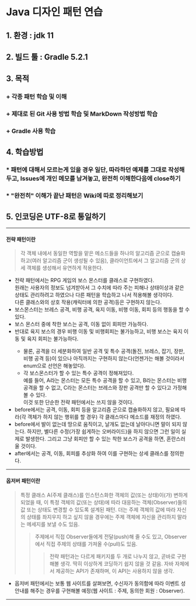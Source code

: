Java 디자인 패턴 연습
=
## 1. 환경 : jdk 11
## 2. 빌드 툴 : Gradle 5.2.1
## 3. 목적
### + 각종 패턴 학습 및 이해
### + 제대로 된 Git 사용 방법 학습 및 MarkDown 작성방법 학습
### + Gradle 사용 학습
## 4. 학습방법
### * 패턴에 대해서 모르는게 있을 경우 일단, 따라하던 예제를 그대로 작성해두고, Issues에 개인 메모를 남겨놓고, 완전히 이해한다음에 close하기
### * "완전히" 이해가 끝난 패턴은 Wiki에 따로 정리해보기
## 5. 인코딩은 UTF-8로 통일하기

<hr />

#### 전략 패턴이란
> 각 객체 내에서 동일한 역할을 맡은 메소드들을 하나의 알고리즘 군으로 캡슐화하고(여러 알고리즘 군이 생성될 수 있음), 클라이언트에서 그 알고리즘 군의 상세 객체를 생성해서 유연하게 적용한다.

<ul>
    <li>전략 패턴에서는 RPG 게임의 보스 몬스터를 클래스로 구현하였다.<br />원래는 사용자의 정보도 넘겨받아서 그 수치에 따라 주는 피해나 상태이상과 같은 상태도 관리하려고 하였으나 다른 패턴을 학습하고 나서 적용해볼 생각이다. <br />다른 클래스와의 상호 작용(캐릭터에 의한 공격)등은 구현하지 않는다.</li>
    <li>보스몬스터는 브레스 공격, 비행 공격, 육지 이동, 비행 이동, 회피 등의 행동을 할 수 있다.</li>
    <li>보스 몬스터 중에 착한 보스는 공격, 이동 없이 회피만 가능하다.</li>
    <li>반대로 육지 보스의 경우 비행 이동 및 비행회피는 불가능하고, 비행 보스는 육지 이동 및 육지 회피는 불가능하다.</li>
    <ul>
        <li>물론, 공격을 더 세분화하여 일반 공격 및 특수 공격(돌진, 브레스, 잡기, 장판, 비행 공격 등)이 있으나 아직까지는 구현하지 않는다(언젠가는 해볼 것이라서 enum으로 선언은 해놓았다).</li>
        <li>각 보스몬스터가 할 수 있는 특수 공격이 정해져있다. <br />예를 들어, A라는 몬스터는 모든 특수 공격을 할 수 있고, B라는 몬스터는 비행공격을 할 수 없고, C라는 몬스터는 브레스와 장판 공격만 할 수 있다고 가정해볼 수 있다. <br />이것 또한 단순한 전략 패턴에서는 쓰지 않을 것이다. </li>
    </ul>
    <li>before에서는 공격, 이동, 회피 등을 알고리즘 군으로 캡슐화하지 않고, 필요에 따라(각 객체가 하지 않는 행위를 할 경우) 각 클래스마다 메소드를 재정의 하였다.</li>
    <li>before에서 발이 없는데 땅으로 움직이고, 날개도 없는데 날아다니면 말이 되지 않는다. 하지만, 별다른 수정(가장 쉽게하는 오버라이드)을 하지 않으면 그런 일이 실제로 발생한다. 그리고 그냥 회피만 할 수 있는 착한 보스가 공격을 하면, 혼란스러울 것이다.</li>
    <li>after에서는 공격, 이동, 회피를 추상화 하여 이를 구현하는 상세 클래스를 정의한다.</li>
</ul>

<hr />

#### 옵저버 패턴이란
> 특정 클래스 A(주제 클래스)를 인스턴스화한 객체의 값(또는 상태)이(가) 변하게되었을 때, 이 특정 객체의 값(또는 상태)에 따라 대응하는 객체(Observer)들의 값 또는 상태도 변경할 수 있도록 설계된 패턴. 더는 주제 객체의 값에 따라 자신의 상태를 좌지우지 하고 싶지 않을 경우에는 주제 객체에 자신을 관리하지 말라는 메세지를 보낼 수도 있음.
>> 주제에서 직접 Observer들에게 전달(push)해 줄 수도 있고, Observer에서 직접 주제의 상태를 가져올 수(pull)도 있음.
>>> 전략 패턴과는 다르게 패키지를 두 개로 나누지 않고, 곧바로 구현해볼 생각. 딱히 이상하게 코딩하기 쉽지 않을 것 같음.
>>> 자바 자체에서 제공하는 API가 존재하며, 이 API는 사용하지 않을 생각.
<ul>
    <li>옵저버 패턴에서는 보통 웹 사이트를 살펴보면, 수신자가 동의함에 따라 이벤트 성 안내를 해주는 경우를 구현해볼 예정(웹 사이트 : 주제, 동의한 회원 : Observer).</li>
</ul>


<hr />